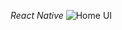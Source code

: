 *React Native*
![Home UI](https://github.com/user-attachments/assets/5bc11ea8-dcb9-43a4-973a-f5cd95450ed8)
